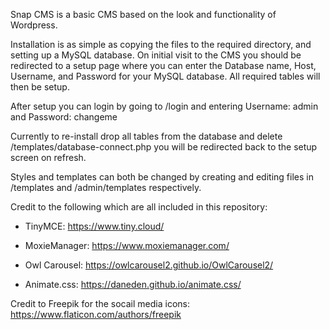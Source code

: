 Snap CMS is a basic CMS based on the look and functionality of Wordpress. 

Installation is as simple as copying the files to the required directory, and setting up a MySQL database. 
On initial visit to the CMS you should be redirected to a setup page where you can enter the Database name, Host, Username, and Password for
your MySQL database. All required tables will then be setup.

After setup you can login by going to /login and entering Username: admin and Password: changeme

Currently to re-install drop all tables from the database and delete /templates/database-connect.php you will be redirected back to the setup screen on refresh.

Styles and templates can both be changed by creating and editing files in /templates and /admin/templates respectively.

Credit to the following which are all included in this repository:

   - TinyMCE: https://www.tiny.cloud/
   
   - MoxieManager: https://www.moxiemanager.com/
   
   - Owl Carousel: https://owlcarousel2.github.io/OwlCarousel2/
   
   - Animate.css: https://daneden.github.io/animate.css/

Credit to Freepik for the socail media icons: https://www.flaticon.com/authors/freepik